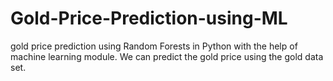 # Gold-Price-Prediction-using-ML
gold price prediction using Random Forests in Python with the help of  machine learning module. We can predict the gold price using the gold data set.
